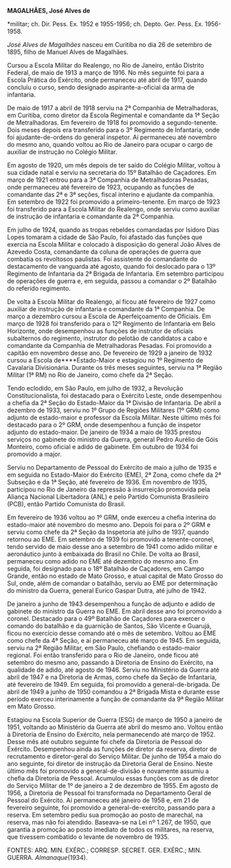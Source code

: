 **MAGALHÃES, José Alves de**

\*militar; ch. Dir. Pess. Ex. 1952 e 1955-1956; ch. Depto. Ger. Pess.
Ex. 1956-1958.

*José Alves de Magalhães* nasceu em Curitiba no dia 26 de setembro de
1895, filho de Manuel Alves de Magalhães.

Cursou a Escola Militar do Realengo, no Rio de Janeiro, então Distrito
Federal, de maio de 1913 a março de 1916. No mês seguinte foi para a
Escola Prática do Exército, onde permaneceu até abril de 1917, quando
concluiu o curso, sendo designado aspirante-a-oficial da arma de
infantaria.

De maio de 1917 a abril de 1918 serviu na 2ª Companhia de Metralhadoras,
em Curitiba, como diretor da Escola Regimental e comandante da 1ª Seção
de Metralhadoras. Em fevereiro de 1918 foi promovido a segundo-tenente.
Dois meses depois era transferido para o 3º Regimento de Infantaria,
onde foi ajudante-de-ordens do general inspetor. Aí permaneceu até
novembro do mesmo ano, quando voltou ao Rio de Janeiro para ocupar o
cargo de auxiliar de instrução no Colégio Militar.

Em agosto de 1920, um mês depois de ter saído do Colégio Militar, voltou
à sua cidade natal e serviu na secretaria do 15º Batalhão de Caçadores.
Em março de 1921 entrou para a 3ª Companhia de Metralhadoras Pesadas,
onde permaneceu até fevereiro de 1923, ocupando as funções de comandante
das 2ª e 3ª seções, fiscal interino e ajudante da companhia. Em setembro
de 1922 foi promovido a primeiro-tenente. Em março de 1923 foi
transferido para a Escola Militar do Realengo, onde serviu como auxiliar
de instrução de infantaria e comandante da 2ª Companhia.

Em julho de 1924, quando as tropas rebeldes comandadas por Isidoro Dias
Lopes tomaram a cidade de São Paulo, foi afastado das funções que
exercia na Escola Militar e colocado à disposição do general João Alves
de Azevedo Costa, comandante da coluna de operações de guerra que
combatia os revoltosos paulistas. Foi assistente do comandante do
destacamento de vanguarda até agosto, quando foi deslocado para o 13º
Regimento de Infantaria da 2ª Brigada de Infantaria. Em setembro
participou de operações de guerra e, em seguida, passou a comandar o 2º
Batalhão do referido regimento.

De volta à Escola Militar do Realengo, aí ficou até fevereiro de 1927
como auxiliar de instrução de infantaria e comandante da 1ª Companhia.
De março a dezembro cursou a Escola de Aperfeiçoamento de Oficiais. Em
março de 1928 foi transferido para o 12º Regimento de Infantaria em Belo
Horizonte, onde desempenhou as funções de instrutor de oficiais
subalternos do regimento, instrutor do pelotão de candidatos a cabo e
comandante da Companhia de Metralhadoras Pesadas. Foi promovido a
capitão em novembro desse ano. De fevereiro de 1929 a janeiro de 1932
cursou a Escola de****Estado-Maior e estagiou no 1º Regimento de
Cavalaria Divisionária. Durante os três meses seguintes, serviu na 1ª
Região Militar (1ª RM) no Rio de Janeiro, como chefe da 2ª Seção.

Tendo eclodido, em São Paulo, em julho de 1932, a Revolução
Constitucionalista, foi destacado para o Exército Leste, onde
desempenhou a chefia da 2ª Seção do Estado-Maior da 1ª Divisão de
Infantaria. De abril a dezembro de 1933, serviu no 1º Grupo de Regiões
Militares (1º GRM) como adjunto de estado-maior e professor da Escola
Militar. Neste último mês foi destacado para o 2º GRM, onde desempenhou
a função de inspetor adjunto do estado-maior. De janeiro de 1934 a maio
de 1935 prestou serviços no gabinete do ministro da Guerra, general
Pedro Aurélio de Góis Monteiro, como oficial e adido de gabinete. Em
outubro de 1934 foi promovido a major.

Serviu no Departamento de Pessoal do Exército de maio a julho de 1935 e
em seguida no Estado-Maior do Exército (EME), 2ª Zona, como chefe da 2ª
Subseção e da 1ª Seção, até fevereiro de 1936. Em novembro de 1935,
participou no Rio de Janeiro da repressão à insurreição promovida pela
Aliança Nacional Libertadora (ANL) e pelo Partido Comunista Brasileiro
(PCB), então Partido Comunista do Brasil.

Em fevereiro de 1936 voltou ao 1º GRM, onde exerceu a chefia interina do
estado-maior até novembro do mesmo ano. Depois foi para o 2º GRM e
serviu como chefe da 2ª Seção da Inspetoria até julho de 1937, quando
retornou ao EME. Em setembro de 1939 foi promovido a tenente-coronel,
tendo servido de maio desse ano a setembro de 1941 como adido militar e
aeronáutico junto à embaixada do Brasil no Chile. De volta ao Brasil,
permaneceu como adido no EME até dezembro do mesmo ano. Em seguida, foi
designado para o 18º Batalhão de Caçadores, em Campo Grande, então no
estado de Mato Grosso, e atual capital de Mato Grosso do Sul, onde, além
de comandar o batalhão, serviu ao EME por determinação do ministro da
Guerra, general Eurico Gaspar Dutra, até julho de 1942.

De janeiro a junho de 1943 desempenhou a função de adjunto e adido de
gabinete do ministro da Guerra no EME. Em abril desse ano foi promovido
a coronel. Destacado para o 49º Batalhão de Caçadores para exercer o
comando do batalhão e da guarnição de Santos, São Vicente e Guarujá,
ficou no exercício desse comando até o mês de setembro. Voltou ao EME
como chefe da 4ª Seção, e aí permaneceu até março de 1945. Em seguida,
serviu na 2ª Região Militar, em São Paulo, chefiando o estado-maior
regional. Foi então transferido para o Rio de Janeiro, onde ficou até
setembro do mesmo ano, passando à Diretoria de Ensino do Exército, na
qualidade de adido, até agosto de 1946. Serviu no Ministério da Guerra
até abril de 1947 e na Diretoria de Armas, como chefe da Seção de
Infantaria, até fevereiro de 1949. Em seguida, foi promovido a
general-de-brigada. De abril de 1949 a junho de 1950 comandou a 2ª
Brigada Mista e durante esse período exerceu interinamente a função de
comandante da 9ª Região Militar em Mato Grosso.

Estagiou na Escola Superior de Guerra (ESG) de março de 1950 a janeiro
de 1951, voltando ao Ministério da Guerra até abril do mesmo ano. Voltou
então à Diretoria de Ensino do Exército, nela permanecendo até março de
1952. Desse mês até outubro seguinte foi chefe da Diretoria de Pessoal
do Exército. Desempenhou ainda as funções de diretor da reserva, diretor
de recrutamento e diretor-geral do Serviço Militar. De junho de 1954 a
maio do ano seguinte, foi diretor de instrução da Diretoria Geral de
Ensino. Neste último mês foi promovido a general-de-divisão e novamente
assumiu a chefia da Diretoria de Pessoal. Acumulou essas funções com as
de diretor do Serviço Militar de 1º de janeiro a 2 de dezembro de 1955.
Em agosto de 1956, a Diretoria de Pessoal foi transformada no
Departamento Geral de Pessoal do Exército. Aí permaneceu até janeiro de
1958 e, em 21 de fevereiro seguinte, foi promovido a
general-de-exército, passando para a reserva. Em setembro pediu sua
promoção ao posto de marechal, na reserva, mas não foi atendido.
Baseava-se na Lei nº 1.267, de 1950, que garantia a promoção ao posto
imediato de todos os militares, na reserva, que tivessem combatido o
levante de novembro de 1935.

FONTES: ARQ. MIN. EXÉRC.; CORRESP. SECRET. GER. EXÉRC.; MIN. GUERRA.
*Almanaque*(1934).

 
